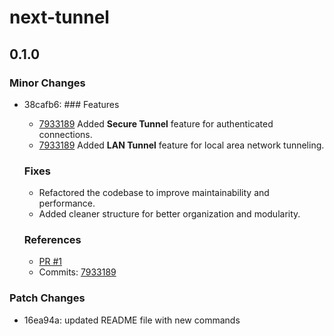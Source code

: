 # next-tunnel

## 0.1.0

### Minor Changes

- 38cafb6: ### Features

  - [7933189](https://github.com/Vivek-k3/next-tunnel/commit/7933189) Added **Secure Tunnel** feature for authenticated connections.
  - [7933189](https://github.com/Vivek-k3/next-tunnel/commit/7933189) Added **LAN Tunnel** feature for local area network tunneling.

  ### Fixes

  - Refactored the codebase to improve maintainability and performance.
  - Added cleaner structure for better organization and modularity.

  ### References

  - [PR #1](https://github.com/Vivek-k3/next-tunnel/pull/1)
  - Commits: [7933189](https://github.com/Vivek-k3/next-tunnel/commit/7933189)

### Patch Changes

- 16ea94a: updated README file with new commands
